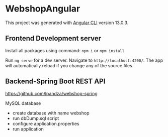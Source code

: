 # WebshopAngular

This project was generated with [Angular CLI](https://github.com/angular/angular-cli) version 13.0.3.

## Frontend Development server

Install all packages using command: `npm i` or `npm install`

Run `ng serve` for a dev server. Navigate to `http://localhost:4200/`. The app will automatically reload if you change any of the source files.

## Backend-Spring Boot REST API

https://github.com/lpandza/webshop-spring

MySQL database

* create database with name webshop
* run dbDump.sql script
* configure application.properties
* run application





